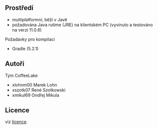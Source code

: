 Prostředí
---------

- multiplatformní, běží v Javě
- požadována Java rutime (JRE) na klientském PC (vyvinuto a testováno na verzi 11.0.6)

Požadavky pro kompilaci

- Gradle (5.2.1)

Autoři
------

Tým CoffeeLake
- xlohnm00 Marek Lohn
- xszotk07 René Szotkowski
- xmikul69 Ondřej Mikula

Licence
-------

viz [licence](https://ss11mik.github.io/IVS_CoffeeLake/LICENCE.shtml).
